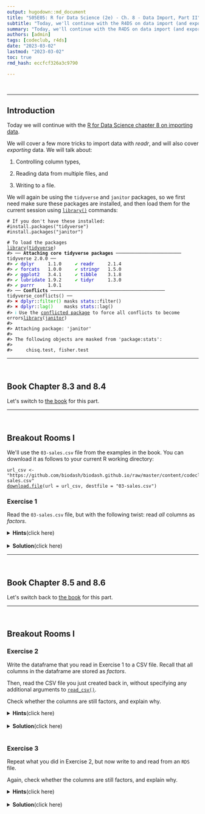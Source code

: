 ```yaml
---
output: hugodown::md_document
title: "S05E05: R for Data Science (2e) - Ch. 8 - Data Import, Part II"
subtitle: "Today, we'll continue with the R4DS on data import (and export)"
summary: "Today, we'll continue with the R4DS on data import (and export)"
authors: [admin]
tags: [codeclub, r4ds]
date: "2023-03-02"
lastmod: "2023-03-02"
toc: true
rmd_hash: eccfcf326a3c9790

---
```


<br>

------------------------------------------------------------------------

## Introduction

Today we will continue with the [R for Data Science chapter 8 on importing data](https://r4ds.hadley.nz/).

We will cover a few more tricks to import data with *readr*, and will also cover *exporting* data. We will talk about:

1.  Controlling column types, <br>

2.  Reading data from multiple files, and <br>

3.  Writing to a file. <br>

We will again be using the `tidyverse` and `janitor` packages, so we first need make sure these packages are installed, and then load them for the current session using [`library()`](https://rdrr.io/r/base/library.html) commands:

<div class="highlight">

<pre class='chroma'><code class='language-r' data-lang='r'><span><span class='c'># If you don't have these installed:</span></span>
<span><span class='c'>#install.packages("tidyverse")</span></span>
<span><span class='c'>#install.packages("janitor")</span></span>
<span></span>
<span><span class='c'># To load the packages</span></span>
<span><span class='kr'><a href='https://rdrr.io/r/base/library.html'>library</a></span><span class='o'>(</span><span class='nv'><a href='https://tidyverse.tidyverse.org'>tidyverse</a></span><span class='o'>)</span></span>
<span><span class='c'>#&gt; ── <span style='font-weight: bold;'>Attaching core tidyverse packages</span> ──────────────────────── tidyverse 2.0.0 ──</span></span>
<span><span class='c'>#&gt; <span style='color: #00BB00;'>✔</span> <span style='color: #0000BB;'>dplyr    </span> 1.1.0     <span style='color: #00BB00;'>✔</span> <span style='color: #0000BB;'>readr    </span> 2.1.4</span></span>
<span><span class='c'>#&gt; <span style='color: #00BB00;'>✔</span> <span style='color: #0000BB;'>forcats  </span> 1.0.0     <span style='color: #00BB00;'>✔</span> <span style='color: #0000BB;'>stringr  </span> 1.5.0</span></span>
<span><span class='c'>#&gt; <span style='color: #00BB00;'>✔</span> <span style='color: #0000BB;'>ggplot2  </span> 3.4.1     <span style='color: #00BB00;'>✔</span> <span style='color: #0000BB;'>tibble   </span> 3.1.8</span></span>
<span><span class='c'>#&gt; <span style='color: #00BB00;'>✔</span> <span style='color: #0000BB;'>lubridate</span> 1.9.2     <span style='color: #00BB00;'>✔</span> <span style='color: #0000BB;'>tidyr    </span> 1.3.0</span></span>
<span><span class='c'>#&gt; <span style='color: #00BB00;'>✔</span> <span style='color: #0000BB;'>purrr    </span> 1.0.1     </span></span>
<span><span class='c'>#&gt; ── <span style='font-weight: bold;'>Conflicts</span> ────────────────────────────────────────── tidyverse_conflicts() ──</span></span>
<span><span class='c'>#&gt; <span style='color: #BB0000;'>✖</span> <span style='color: #0000BB;'>dplyr</span>::<span style='color: #00BB00;'>filter()</span> masks <span style='color: #0000BB;'>stats</span>::filter()</span></span>
<span><span class='c'>#&gt; <span style='color: #BB0000;'>✖</span> <span style='color: #0000BB;'>dplyr</span>::<span style='color: #00BB00;'>lag()</span>    masks <span style='color: #0000BB;'>stats</span>::lag()</span></span>
<span><span class='c'>#&gt; <span style='color: #00BBBB;'>ℹ</span> Use the <a href='http://conflicted.r-lib.org/'>conflicted package</a> to force all conflicts to become errors</span></span><span><span class='kr'><a href='https://rdrr.io/r/base/library.html'>library</a></span><span class='o'>(</span><span class='nv'><a href='https://github.com/sfirke/janitor'>janitor</a></span><span class='o'>)</span></span>
<span><span class='c'>#&gt; </span></span>
<span><span class='c'>#&gt; Attaching package: 'janitor'</span></span>
<span><span class='c'>#&gt; </span></span>
<span><span class='c'>#&gt; The following objects are masked from 'package:stats':</span></span>
<span><span class='c'>#&gt; </span></span>
<span><span class='c'>#&gt;     chisq.test, fisher.test</span></span></code></pre>

</div>

------------------------------------------------------------------------

<br>

## Book Chapter 8.3 and 8.4

Let's switch to [the book](https://r4ds.hadley.nz/data-import.html#sec-col-types) for this part.

------------------------------------------------------------------------

<br>

## Breakout Rooms I

We'll use the `03-sales.csv` file from the examples in the book. You can download it as follows to your current R working directory:

<div class="highlight">

<pre class='chroma'><code class='language-r' data-lang='r'><span><span class='nv'>url_csv</span> <span class='o'>&lt;-</span> <span class='s'>"https://github.com/biodash/biodash.github.io/raw/master/content/codeclub/S05E06/03-sales.csv"</span></span>
<span><span class='nf'><a href='https://rdrr.io/r/utils/download.file.html'>download.file</a></span><span class='o'>(</span>url <span class='o'>=</span> <span class='nv'>url_csv</span>, destfile <span class='o'>=</span> <span class='s'>"03-sales.csv"</span><span class='o'>)</span></span></code></pre>

</div>

<div class="puzzle">

<div>

### Exercise 1

Read the `03-sales.csv` file, but with the following twist: read *all* columns as *factors*.

<details>
<summary>
<b>Hints</b>(click here)
</summary>

<br>

Use the `col_types` argument and within that, call the `cols` function and specify a `.default`.

</details>

<br>

<details>
<summary>
<b>Solution</b>(click here)
</summary>

<br>

<div class="highlight">

<pre class='chroma'><code class='language-r' data-lang='r'><span><span class='nf'><a href='https://readr.tidyverse.org/reference/read_delim.html'>read_csv</a></span><span class='o'>(</span><span class='s'>"03-sales.csv"</span>,</span>
<span>         col_types <span class='o'>=</span> <span class='nf'><a href='https://readr.tidyverse.org/reference/cols.html'>cols</a></span><span class='o'>(</span>.default <span class='o'>=</span> <span class='nf'><a href='https://readr.tidyverse.org/reference/parse_factor.html'>col_factor</a></span><span class='o'>(</span><span class='o'>)</span><span class='o'>)</span><span class='o'>)</span></span>
<span><span class='c'>#&gt; <span style='color: #555555;'># A tibble: 6 × 5</span></span></span>
<span><span class='c'>#&gt;   month year  brand item  n    </span></span>
<span><span class='c'>#&gt;   <span style='color: #555555; font-style: italic;'>&lt;fct&gt;</span> <span style='color: #555555; font-style: italic;'>&lt;fct&gt;</span> <span style='color: #555555; font-style: italic;'>&lt;fct&gt;</span> <span style='color: #555555; font-style: italic;'>&lt;fct&gt;</span> <span style='color: #555555; font-style: italic;'>&lt;fct&gt;</span></span></span>
<span><span class='c'>#&gt; <span style='color: #555555;'>1</span> March 2019  1     1234  3    </span></span>
<span><span class='c'>#&gt; <span style='color: #555555;'>2</span> March 2019  1     3627  1    </span></span>
<span><span class='c'>#&gt; <span style='color: #555555;'>3</span> March 2019  1     8820  3    </span></span>
<span><span class='c'>#&gt; <span style='color: #555555;'>4</span> March 2019  2     7253  1    </span></span>
<span><span class='c'>#&gt; <span style='color: #555555;'>5</span> March 2019  2     8766  3    </span></span>
<span><span class='c'>#&gt; <span style='color: #555555;'>6</span> March 2019  2     8288  6</span></span></code></pre>

</div>

</details>

</div>

</div>

------------------------------------------------------------------------

<br>

## Book Chapter 8.5 and 8.6

Let's switch back to [the book](https://r4ds.hadley.nz/data-import.html#sec-writing-to-a-file) for this part.

------------------------------------------------------------------------

<br>

## Breakout Rooms I

<div class="puzzle">

<div>

### Exercise 2

Write the dataframe that you read in Exercise 1 to a CSV file. Recall that all columns in the dataframe are stored as *factors*.

Then, read the CSV file you just created back in, without specifying any additional arguments to [`read_csv()`](https://readr.tidyverse.org/reference/read_delim.html).

Check whether the columns are still factors, and explain why.

<details>
<summary>
<b>Hints</b>(click here)
</summary>

<br>

-   Assign the initial [`read_csv()`](https://readr.tidyverse.org/reference/read_delim.html) output to a dataframe, then use [`write_csv()`](https://readr.tidyverse.org/reference/write_delim.html) to write it to a CSV file.

-   Recall that a CSV file is a plain text file. Can a plain text file store "metadata" about column types?

</details>

<br>

<details>
<summary>
<b>Solution</b>(click here)
</summary>

<br>

<div class="highlight">

<pre class='chroma'><code class='language-r' data-lang='r'><span><span class='nv'>sales</span> <span class='o'>&lt;-</span> <span class='nf'><a href='https://readr.tidyverse.org/reference/read_delim.html'>read_csv</a></span><span class='o'>(</span><span class='s'>"03-sales.csv"</span>,</span>
<span>                  col_types <span class='o'>=</span> <span class='nf'><a href='https://readr.tidyverse.org/reference/cols.html'>cols</a></span><span class='o'>(</span>.default <span class='o'>=</span> <span class='nf'><a href='https://readr.tidyverse.org/reference/parse_factor.html'>col_factor</a></span><span class='o'>(</span><span class='o'>)</span><span class='o'>)</span><span class='o'>)</span></span>
<span></span>
<span><span class='nf'><a href='https://readr.tidyverse.org/reference/write_delim.html'>write_csv</a></span><span class='o'>(</span><span class='nv'>sales</span>, <span class='s'>"sales.csv"</span><span class='o'>)</span></span>
<span></span>
<span><span class='nf'><a href='https://readr.tidyverse.org/reference/read_delim.html'>read_csv</a></span><span class='o'>(</span><span class='s'>"sales.csv"</span><span class='o'>)</span></span>
<span><span class='c'>#&gt; <span style='font-weight: bold;'>Rows: </span><span style='color: #0000BB;'>6</span> <span style='font-weight: bold;'>Columns: </span><span style='color: #0000BB;'>5</span></span></span>
<span><span class='c'>#&gt; <span style='color: #00BBBB;'>──</span> <span style='font-weight: bold;'>Column specification</span> <span style='color: #00BBBB;'>────────────────────────────────────────────────────────</span></span></span>
<span><span class='c'>#&gt; <span style='font-weight: bold;'>Delimiter:</span> ","</span></span>
<span><span class='c'>#&gt; <span style='color: #BB0000;'>chr</span> (1): month</span></span>
<span><span class='c'>#&gt; <span style='color: #00BB00;'>dbl</span> (4): year, brand, item, n</span></span>
<span><span class='c'>#&gt; </span></span>
<span><span class='c'>#&gt; <span style='color: #00BBBB;'>ℹ</span> Use `spec()` to retrieve the full column specification for this data.</span></span>
<span><span class='c'>#&gt; <span style='color: #00BBBB;'>ℹ</span> Specify the column types or set `show_col_types = FALSE` to quiet this message.</span></span><span><span class='c'>#&gt; <span style='color: #555555;'># A tibble: 6 × 5</span></span></span>
<span><span class='c'>#&gt;   month  year brand  item     n</span></span>
<span><span class='c'>#&gt;   <span style='color: #555555; font-style: italic;'>&lt;chr&gt;</span> <span style='color: #555555; font-style: italic;'>&lt;dbl&gt;</span> <span style='color: #555555; font-style: italic;'>&lt;dbl&gt;</span> <span style='color: #555555; font-style: italic;'>&lt;dbl&gt;</span> <span style='color: #555555; font-style: italic;'>&lt;dbl&gt;</span></span></span>
<span><span class='c'>#&gt; <span style='color: #555555;'>1</span> March  <span style='text-decoration: underline;'>2</span>019     1  <span style='text-decoration: underline;'>1</span>234     3</span></span>
<span><span class='c'>#&gt; <span style='color: #555555;'>2</span> March  <span style='text-decoration: underline;'>2</span>019     1  <span style='text-decoration: underline;'>3</span>627     1</span></span>
<span><span class='c'>#&gt; <span style='color: #555555;'>3</span> March  <span style='text-decoration: underline;'>2</span>019     1  <span style='text-decoration: underline;'>8</span>820     3</span></span>
<span><span class='c'>#&gt; <span style='color: #555555;'>4</span> March  <span style='text-decoration: underline;'>2</span>019     2  <span style='text-decoration: underline;'>7</span>253     1</span></span>
<span><span class='c'>#&gt; <span style='color: #555555;'>5</span> March  <span style='text-decoration: underline;'>2</span>019     2  <span style='text-decoration: underline;'>8</span>766     3</span></span>
<span><span class='c'>#&gt; <span style='color: #555555;'>6</span> March  <span style='text-decoration: underline;'>2</span>019     2  <span style='text-decoration: underline;'>8</span>288     6</span></span></code></pre>

</div>

When we read the file back in, the columns are no longer factors but characters and numerics, because this sort of information is lost when writing to a plain text file.

</details>

</div>

</div>

<br>

<div class="puzzle">

<div>

### Exercise 3

Repeat what you did in Exercise 2, but now write to and read from an `RDS` file.

Again, check whether the columns are still factors, and explain why.

<details>
<summary>
<b>Hints</b>(click here)
</summary>

<br>

Use the [`write_rds()`](https://readr.tidyverse.org/reference/read_rds.html) and [`read_rds()`](https://readr.tidyverse.org/reference/read_rds.html) functions.

</details>

<br>

<details>
<summary>
<b>Solution</b>(click here)
</summary>

<br>

<div class="highlight">

<pre class='chroma'><code class='language-r' data-lang='r'><span><span class='nv'>sales</span> <span class='o'>&lt;-</span> <span class='nf'><a href='https://readr.tidyverse.org/reference/read_delim.html'>read_csv</a></span><span class='o'>(</span><span class='s'>"03-sales.csv"</span>,</span>
<span>                  col_types <span class='o'>=</span> <span class='nf'><a href='https://readr.tidyverse.org/reference/cols.html'>cols</a></span><span class='o'>(</span>.default <span class='o'>=</span> <span class='nf'><a href='https://readr.tidyverse.org/reference/parse_factor.html'>col_factor</a></span><span class='o'>(</span><span class='o'>)</span><span class='o'>)</span><span class='o'>)</span></span>
<span></span>
<span><span class='nf'><a href='https://readr.tidyverse.org/reference/read_rds.html'>write_rds</a></span><span class='o'>(</span><span class='nv'>sales</span>, <span class='s'>"sales.rds"</span><span class='o'>)</span></span>
<span></span>
<span><span class='nf'><a href='https://readr.tidyverse.org/reference/read_rds.html'>read_rds</a></span><span class='o'>(</span><span class='s'>"sales.rds"</span><span class='o'>)</span></span>
<span><span class='c'>#&gt; <span style='color: #555555;'># A tibble: 6 × 5</span></span></span>
<span><span class='c'>#&gt;   month year  brand item  n    </span></span>
<span><span class='c'>#&gt;   <span style='color: #555555; font-style: italic;'>&lt;fct&gt;</span> <span style='color: #555555; font-style: italic;'>&lt;fct&gt;</span> <span style='color: #555555; font-style: italic;'>&lt;fct&gt;</span> <span style='color: #555555; font-style: italic;'>&lt;fct&gt;</span> <span style='color: #555555; font-style: italic;'>&lt;fct&gt;</span></span></span>
<span><span class='c'>#&gt; <span style='color: #555555;'>1</span> March 2019  1     1234  3    </span></span>
<span><span class='c'>#&gt; <span style='color: #555555;'>2</span> March 2019  1     3627  1    </span></span>
<span><span class='c'>#&gt; <span style='color: #555555;'>3</span> March 2019  1     8820  3    </span></span>
<span><span class='c'>#&gt; <span style='color: #555555;'>4</span> March 2019  2     7253  1    </span></span>
<span><span class='c'>#&gt; <span style='color: #555555;'>5</span> March 2019  2     8766  3    </span></span>
<span><span class='c'>#&gt; <span style='color: #555555;'>6</span> March 2019  2     8288  6</span></span></code></pre>

</div>

The columns are still factors because RDS files preserve all information about R objects, including column type information.

</details>

</div>

</div>


